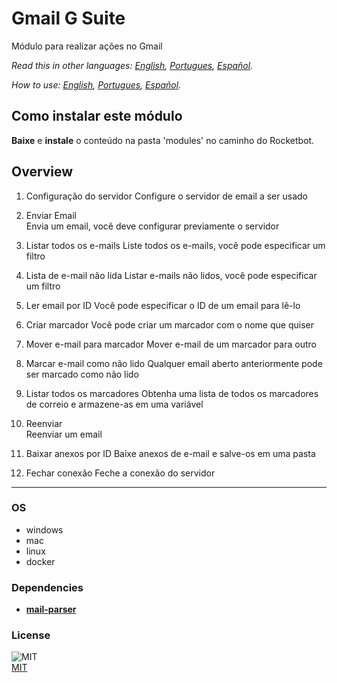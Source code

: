 # Gmail G Suite
  
Módulo para realizar ações no Gmail 

*Read this in other languages: [English](README.md), [Portugues](README.pr.md), [Español](README.es.md).*

*How to use: [English](/docs/how_to_use.md), [Portugues](/docs/how_to_use.pr.md), [Español](/docs/how_to_use.es.md).*

## Como instalar este módulo
  
__Baixe__ e __instale__ o conteúdo na pasta 'modules' no caminho do Rocketbot.  



## Overview


1. Configuração do servidor
Configure o servidor de email a ser usado

2. Enviar Email  
Envia um email, você deve configurar previamente o servidor

3. Listar todos os e-mails
Liste todos os e-mails, você pode especificar um filtro

4. Lista de e-mail não lida 
Listar e-mails não lidos, você pode especificar um filtro

5. Ler email por ID
Você pode especificar o ID de um email para lê-lo

6. Criar marcador 
Você pode criar um marcador com o nome que quiser

7. Mover e-mail para marcador
Mover e-mail de um marcador para outro

8. Marcar e-mail como não lido
Qualquer email aberto anteriormente pode ser marcado como não lido

9. Listar todos os marcadores 
Obtenha uma lista de todos os marcadores de correio e armazene-as em uma variável

10. Reenviar  
Reenviar um email

11. Baixar anexos por ID
Baixe anexos de e-mail e salve-os em uma pasta

12. Fechar conexão 
Feche a conexão do servidor


----
### OS

- windows
- mac
- linux
- docker

### Dependencies
- [**mail-parser**](https://pypi.org/project/mail-parser/)
### License
  
![MIT](https://camo.githubusercontent.com/107590fac8cbd65071396bb4d04040f76cde5bde/687474703a2f2f696d672e736869656c64732e696f2f3a6c6963656e73652d6d69742d626c75652e7376673f7374796c653d666c61742d737175617265)  
[MIT](http://opensource.org/licenses/mit-license.ph)